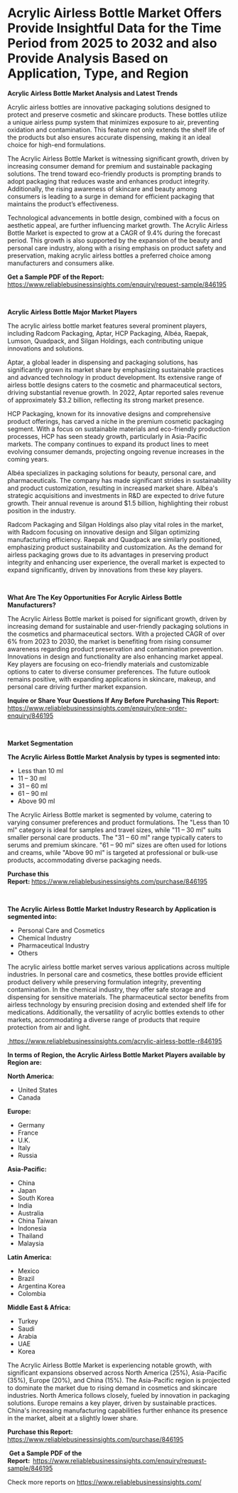 <p><h1>Acrylic Airless Bottle Market Offers Provide Insightful Data for the Time Period from 2025 to 2032 and also Provide Analysis Based on Application, Type, and Region</h1></p><p><strong>Acrylic Airless Bottle Market Analysis and Latest Trends</strong></p>
<p><p>Acrylic airless bottles are innovative packaging solutions designed to protect and preserve cosmetic and skincare products. These bottles utilize a unique airless pump system that minimizes exposure to air, preventing oxidation and contamination. This feature not only extends the shelf life of the products but also ensures accurate dispensing, making it an ideal choice for high-end formulations.</p><p>The Acrylic Airless Bottle Market is witnessing significant growth, driven by increasing consumer demand for premium and sustainable packaging solutions. The trend toward eco-friendly products is prompting brands to adopt packaging that reduces waste and enhances product integrity. Additionally, the rising awareness of skincare and beauty among consumers is leading to a surge in demand for efficient packaging that maintains the product’s effectiveness.</p><p>Technological advancements in bottle design, combined with a focus on aesthetic appeal, are further influencing market growth. The Acrylic Airless Bottle Market is expected to grow at a CAGR of 9.4% during the forecast period. This growth is also supported by the expansion of the beauty and personal care industry, along with a rising emphasis on product safety and preservation, making acrylic airless bottles a preferred choice among manufacturers and consumers alike.</p></p>
<p><strong>Get a Sample PDF of the Report:&nbsp;</strong> <a href="https://www.reliablebusinessinsights.com/enquiry/request-sample/846195?utm_campaign=2207&utm_medium=2&utm_source=Github&utm_content=ia&utm_term=08022025&utm_id=acrylic-airless-bottle">https://www.reliablebusinessinsights.com/enquiry/request-sample/846195</a></p>
<p>&nbsp;</p>
<p><strong>Acrylic Airless Bottle Major Market Players</strong></p>
<p><p>The acrylic airless bottle market features several prominent players, including Radcom Packaging, Aptar, HCP Packaging, Albéa, Raepak, Lumson, Quadpack, and Silgan Holdings, each contributing unique innovations and solutions.</p><p>Aptar, a global leader in dispensing and packaging solutions, has significantly grown its market share by emphasizing sustainable practices and advanced technology in product development. Its extensive range of airless bottle designs caters to the cosmetic and pharmaceutical sectors, driving substantial revenue growth. In 2022, Aptar reported sales revenue of approximately $3.2 billion, reflecting its strong market presence.</p><p>HCP Packaging, known for its innovative designs and comprehensive product offerings, has carved a niche in the premium cosmetic packaging segment. With a focus on sustainable materials and eco-friendly production processes, HCP has seen steady growth, particularly in Asia-Pacific markets. The company continues to expand its product lines to meet evolving consumer demands, projecting ongoing revenue increases in the coming years.</p><p>Albéa specializes in packaging solutions for beauty, personal care, and pharmaceuticals. The company has made significant strides in sustainability and product customization, resulting in increased market share. Albéa's strategic acquisitions and investments in R&D are expected to drive future growth. Their annual revenue is around $1.5 billion, highlighting their robust position in the industry.</p><p>Radcom Packaging and Silgan Holdings also play vital roles in the market, with Radcom focusing on innovative design and Silgan optimizing manufacturing efficiency. Raepak and Quadpack are similarly positioned, emphasizing product sustainability and customization. As the demand for airless packaging grows due to its advantages in preserving product integrity and enhancing user experience, the overall market is expected to expand significantly, driven by innovations from these key players.</p></p>
<p>&nbsp;</p>
<p><strong>What Are The Key Opportunities For Acrylic Airless Bottle Manufacturers?</strong></p>
<p><p>The Acrylic Airless Bottle market is poised for significant growth, driven by increasing demand for sustainable and user-friendly packaging solutions in the cosmetics and pharmaceutical sectors. With a projected CAGR of over 6% from 2023 to 2030, the market is benefiting from rising consumer awareness regarding product preservation and contamination prevention. Innovations in design and functionality are also enhancing market appeal. Key players are focusing on eco-friendly materials and customizable options to cater to diverse consumer preferences. The future outlook remains positive, with expanding applications in skincare, makeup, and personal care driving further market expansion.</p></p>
<p><strong>Inquire or Share Your Questions If Any Before Purchasing This Report:</strong> <a href="https://www.reliablebusinessinsights.com/enquiry/pre-order-enquiry/846195?utm_campaign=2207&utm_medium=2&utm_source=Github&utm_content=ia&utm_term=08022025&utm_id=acrylic-airless-bottle">https://www.reliablebusinessinsights.com/enquiry/pre-order-enquiry/846195</a></p>
<p>&nbsp;</p>
<p><strong>Market Segmentation</strong></p>
<p><strong>The Acrylic Airless Bottle Market Analysis by types is segmented into:</strong></p>
<p><ul><li>Less than 10 ml</li><li>11 – 30 ml</li><li>31 – 60 ml</li><li>61 – 90 ml</li><li>Above 90 ml</li></ul></p>
<p><p>The Acrylic Airless Bottle market is segmented by volume, catering to varying consumer preferences and product formulations. The "Less than 10 ml" category is ideal for samples and travel sizes, while "11 – 30 ml" suits smaller personal care products. The "31 – 60 ml" range typically caters to serums and premium skincare. "61 – 90 ml" sizes are often used for lotions and creams, while "Above 90 ml" is targeted at professional or bulk-use products, accommodating diverse packaging needs.</p></p>
<p><strong>Purchase this Report:&nbsp;</strong><a href="https://www.reliablebusinessinsights.com/purchase/846195?utm_campaign=2207&utm_medium=2&utm_source=Github&utm_content=ia&utm_term=08022025&utm_id=acrylic-airless-bottle">https://www.reliablebusinessinsights.com/purchase/846195</a></p>
<p>&nbsp;</p>
<p><strong>The Acrylic Airless Bottle Market Industry Research by Application is segmented into:</strong></p>
<p><ul><li>Personal Care and Cosmetics</li><li>Chemical Industry</li><li>Pharmaceutical Industry</li><li>Others</li></ul></p>
<p><p>The acrylic airless bottle market serves various applications across multiple industries. In personal care and cosmetics, these bottles provide efficient product delivery while preserving formulation integrity, preventing contamination. In the chemical industry, they offer safe storage and dispensing for sensitive materials. The pharmaceutical sector benefits from airless technology by ensuring precision dosing and extended shelf life for medications. Additionally, the versatility of acrylic bottles extends to other markets, accommodating a diverse range of products that require protection from air and light.</p></p>
<p><a href="https://www.reliablebusinessinsights.com/acrylic-airless-bottle-r846195?utm_campaign=2207&utm_medium=2&utm_source=Github&utm_content=ia&utm_term=08022025&utm_id=acrylic-airless-bottle">&nbsp;https://www.reliablebusinessinsights.com/acrylic-airless-bottle-r846195</a></p>
<p><strong>In terms of Region, the Acrylic Airless Bottle Market Players available by Region are:</strong></p>
<p>
    <p> <strong> North America: </strong>
        <ul>
            <li>United States</li>
            <li>Canada</li>
        </ul>
        </p> 
    <p> <strong> Europe: </strong>
        <ul>
            <li>Germany</li>
            <li>France</li>
            <li>U.K.</li>
            <li>Italy</li>
            <li>Russia</li>
        </ul>
        </p> 
    <p> <strong> Asia-Pacific: </strong>
        <ul>
            <li>China</li>
            <li>Japan</li>
            <li>South Korea</li>
            <li>India</li>
            <li>Australia</li>
            <li>China Taiwan</li>
            <li>Indonesia</li>
            <li>Thailand</li>
            <li>Malaysia</li>
        </ul>
        </p> 
    <p> <strong> Latin America: </strong>
        <ul>
            <li>Mexico</li>
            <li>Brazil</li>
            <li>Argentina Korea</li>
            <li>Colombia</li>
        </ul>
        </p> 
    <p> <strong> Middle East & Africa: </strong>
        <ul>
            <li>Turkey</li>
            <li>Saudi</li>
            <li>Arabia</li>
            <li>UAE</li>
            <li>Korea</li>
        </ul>
    </p>
    </p>
<p><p>The Acrylic Airless Bottle Market is experiencing notable growth, with significant expansions observed across North America (25%), Asia-Pacific (35%), Europe (20%), and China (15%). The Asia-Pacific region is projected to dominate the market due to rising demand in cosmetics and skincare industries. North America follows closely, fueled by innovation in packaging solutions. Europe remains a key player, driven by sustainable practices. China's increasing manufacturing capabilities further enhance its presence in the market, albeit at a slightly lower share.</p></p>
<p><strong>Purchase this Report: </strong><a href="https://www.reliablebusinessinsights.com/purchase/846195?utm_campaign=2207&utm_medium=2&utm_source=Github&utm_content=ia&utm_term=08022025&utm_id=acrylic-airless-bottle">https://www.reliablebusinessinsights.com/purchase/846195</a></p>
<p>&nbsp;<strong>Get a Sample PDF of the Report:&nbsp;&nbsp;</strong><a href="https://www.reliablebusinessinsights.com/enquiry/request-sample/846195?utm_campaign=2207&utm_medium=2&utm_source=Github&utm_content=ia&utm_term=08022025&utm_id=acrylic-airless-bottle">https://www.reliablebusinessinsights.com/enquiry/request-sample/846195</a></p>
<p><strong></strong></p>
<p>Check more reports on <a href="https://www.reliablebusinessinsights.com/?utm_campaign=2207&utm_medium=2&utm_source=Github&utm_content=ia&utm_term=08022025&utm_id=acrylic-airless-bottle">https://www.reliablebusinessinsights.com/</a></p>